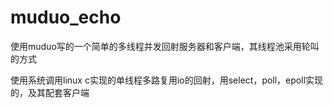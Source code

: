 # muduo_echo
使用muduo写的一个简单的多线程并发回射服务器和客户端，其线程池采用轮叫的方式

使用系统调用linux c实现的单线程多路复用io的回射，用select，poll，epoll实现的，及其配套客户端
